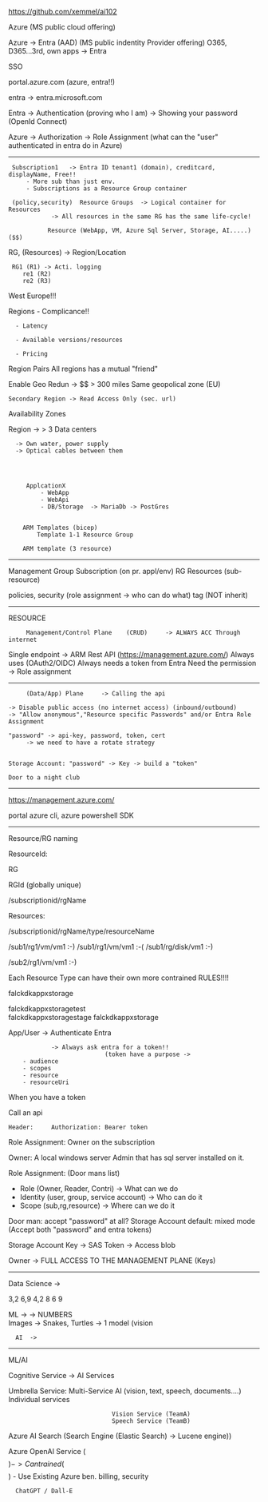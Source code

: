 https://github.com/xemmel/ai102


Azure  (MS public cloud offering)

Azure    ->    Entra (AAD)  (MS public indentity Provider offering)
O365, D365...3rd, own apps  -> Entra


SSO


portal.azure.com   (azure, entra!!)


entra -> entra.microsoft.com

Entra -> Authentication (proving who I am) -> Showing your password (OpenId Connect)

Azure -> Authorization  -> Role Assignment (what can the "user" authenticated in entra do in Azure)

-------------

     Subscription1   -> Entra ID tenant1 (domain), creditcard, displayName, Free!!
         - More sub than just env.
         - Subscriptions as a Resource Group container
        
     (policy,security)  Resource Groups  -> Logical container for Resources
                -> All resources in the same RG has the same life-cycle!
               
               Resource (WebApp, VM, Azure Sql Server, Storage, AI.....) ($$)
                   

RG, (Resources) -> Region/Location 

     RG1 (R1) -> Acti. logging
        re1 (R2)
        re2 (R3) 

West Europe!!!

Regions
      - Complicance!!
    
      - Latency

      - Available versions/resources

      - Pricing


Region Pairs
  All regions has a mutual "friend"

  Enable Geo Redun -> $$
    > 300 miles
    Same geopolical zone (EU)

    Secondary Region -> Read Access Only (sec. url)

Availability Zones

   Region  -> > 3 Data centers
     
      -> Own water, power supply
      -> Optical cables between them


  

         ApplcationX
             - WebApp
             - WebApi
             - DB/Storage  -> MariaDb -> PostGres


        ARM Templates (bicep)
            Template 1-1 Resource Group

        ARM template (3 resource)


--------------

Management Group
   Subscription (on pr. appl/env)
       RG
          Resources
             (sub-resource)


policies, security (role assignment -> who can do what)
tag (NOT inherit)


---------------

RESOURCE


         Management/Control Plane    (CRUD)     -> ALWAYS ACC Through internet

Single endpoint -> ARM Rest API (https://management.azure.com/)
   Always uses (OAuth2/OIDC)  Always needs a token from Entra
   Need the permission -> Role assignment

---------------------------------------------------
         (Data/App) Plane     -> Calling the api 

    -> Disable public access (no internet access) (inbound/outbound)
    -> "Allow anonymous","Resource specific Passwords" and/or Entra Role Assignment

    "password" -> api-key, password, token, cert
         -> we need to have a rotate strategy


    Storage Account: "password" -> Key -> build a "token"

    Door to a night club 


-----------------------------


https://management.azure.com/

portal
azure cli, azure powershell
SDK



-------------------------
Resource/RG naming

ResourceId:

RG  

RGId (globally unique)

/subscriptionid/rgName


Resources:

/subscriptionid/rgName/type/resourceName


/sub1/rg1/vm/vm1   :-)
/sub1/rg1/vm/vm1   :-(
/sub1/rg/disk/vm1  :-)

/sub2/rg1/vm/vm1  :-)

Each Resource Type can have their own more contrained RULES!!!!

falckdkappxstorage

falckdkappxstoragetest   
falckdkappxstoragestage
falckdkappxstorage









App/User   -> Authenticate Entra

                -> Always ask entra for a token!!
                               (token have a purpose -> 
        - audience
        - scopes
        - resource
        - resourceUri


When you have a token


 Call an api
  
    Header:     Authorization: Bearer token


Role Assignment: Owner on the subscription



Owner: A local windows server Admin that has sql server installed on it.


Role Assignment: (Door mans list)
   - Role (Owner, Reader, Contri) -> What can we do
   - Identity (user, group, service account) -> Who can do it
   - Scope (sub,rg,resource) -> Where can we do it


Door man: accept "password" at all?
    Storage Account default: mixed mode (Accept both "password" and entra tokens)



Storage Account
     Key -> SAS Token -> Access blob

Owner -> FULL ACCESS TO THE MANAGEMENT PLANE (Keys)



----------------------------------

Data Science -> 

3,2
6,9
4,2
8
6
9

   ML   ->     -> NUMBERS   
       Images -> Snakes, Turtles -> 1 model (vision 




      AI  -> 


--------------------------------------------

ML/AI

Cognitive Service -> AI Services


Umbrella Service: Multi-Service AI    (vision, text, speech, documents....)
                          Individual services

                                 Vision Service (TeamA)
                                 Speech Service (TeamB)



Azure AI Search (Search Engine (Elastic Search) -> Lucene engine))


Azure OpenAI Service ($$$$$)  -> Can trained ($$$$$)
      - Use Existing Azure ben. billing, security
    
      ChatGPT / Dall-E











                                 

















